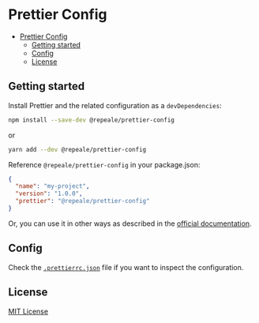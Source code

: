# Prettier Config

- [Prettier Config](#prettier-config)
  - [Getting started](#getting-started)
  - [Config](#config)
  - [License](#license)

## Getting started

Install Prettier and the related configuration as a `devDependencies`:

```sh
npm install --save-dev @repeale/prettier-config
```

or

```sh
yarn add --dev @repeale/prettier-config
```

Reference `@repeale/prettier-config` in your package.json:

```json
{
  "name": "my-project",
  "version": "1.0.0",
  "prettier": "@repeale/prettier-config"
}
```

Or, you can use it in other ways as described in the
[official documentation](https://prettier.io/docs/en/configuration.html#sharing-configurations).

## Config

Check the [`.prettierrc.json`](./.prettierrc.json) file if you want to inspect the configuration.

## License

[MIT License](./LICENSE)
